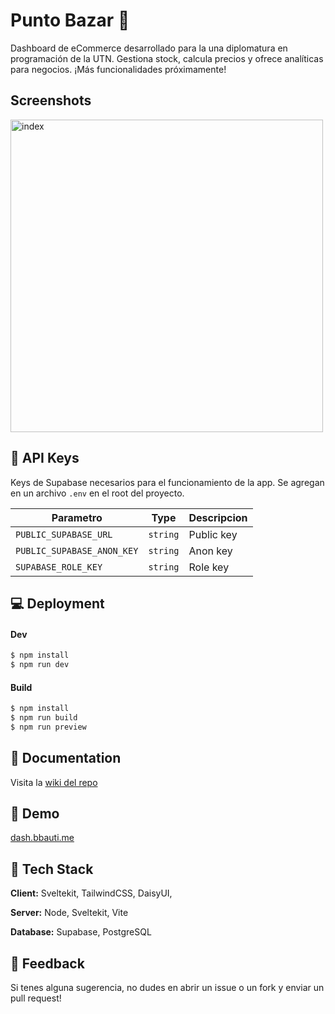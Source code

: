 # Punto Bazar 🛒

Dashboard de eCommerce desarrollado para la una diplomatura en programación de la UTN. Gestiona stock, calcula precios y ofrece analíticas para negocios. ¡Más funcionalidades próximamente!

## Screenshots

<img src="https://i.imgur.com/EZ1n9Ny.gif" alt="index" width="500"/>


## 🔑 API Keys

Keys de Supabase necesarios para el funcionamiento de la app. Se agregan en un archivo `.env` en el root del proyecto.



| Parametro                  | Type     | Descripcion |
|----------------------------|----------|-------------|
| `PUBLIC_SUPABASE_URL`      | `string` | Public key  |
| `PUBLIC_SUPABASE_ANON_KEY` | `string` | Anon key    |
| `SUPABASE_ROLE_KEY`        | `string` | Role key    |


## 💻 Deployment

#### Dev

```bash
$ npm install
$ npm run dev
```

#### Build

```bash
$ npm install
$ npm run build
$ npm run preview
```


## 📃 Documentation

Visita la [wiki del repo](https://github.com/bbauti/dashboard/wiki)


## 🧪 Demo

[dash.bbauti.me](https://dash.bbauti.me)

## 🔧 Tech Stack

**Client:** Sveltekit, TailwindCSS, DaisyUI, 

**Server:** Node, Sveltekit, Vite

**Database:** Supabase, PostgreSQL


## 📝 Feedback

Si tenes alguna sugerencia, no dudes en abrir un issue o un fork y enviar un pull request!

